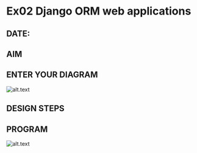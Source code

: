 # Ex02 Django ORM web applications
## DATE:

## AIM
 




## ENTER YOUR DIAGRAM
![alt.text](<"C:\Users\mouli\Pictures\screenshot-1729602670000.png">)

## DESIGN STEPS

## PROGRAM


![alt.text](<"C:\Users\mouli\Pictures\Untitled Diagram.drawio">)
   
